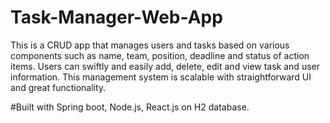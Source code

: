 # Task-Manager-Web-App

This is a CRUD app that manages users and tasks based on various components such as name, team, position, deadline and status of action items. 
Users can swiftly and easily add, delete, edit and view task and user information. This management system is scalable with straightforward UI and great functionality.


#Built with Spring boot, Node.js, React.js on H2 database. 
